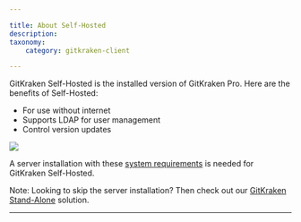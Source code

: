 ```yaml
---

title: About Self-Hosted
description:
taxonomy:
    category: gitkraken-client

---
```


GitKraken Self-Hosted is the installed version of GitKraken Pro. Here are the benefits of Self-Hosted:

- For use without internet
- Supports LDAP for user management
- Control version updates

<img src='/img/documentation/enterprise/manage-users.png' srcset='/img/documentation/enterprise/manage-users@2x.png 2x' class='img-bordered img-responsive center'>

A server installation with these [system requirements](/enterprise/system-requirements) is needed for GitKraken Self-Hosted.

<div class='callout callout--neutral'>
  <p>Note: Looking to skip the server installation? Then check out our  <a href="/standalone/standalone/">GitKraken Stand-Alone</a> solution.</p>
</div>

***



